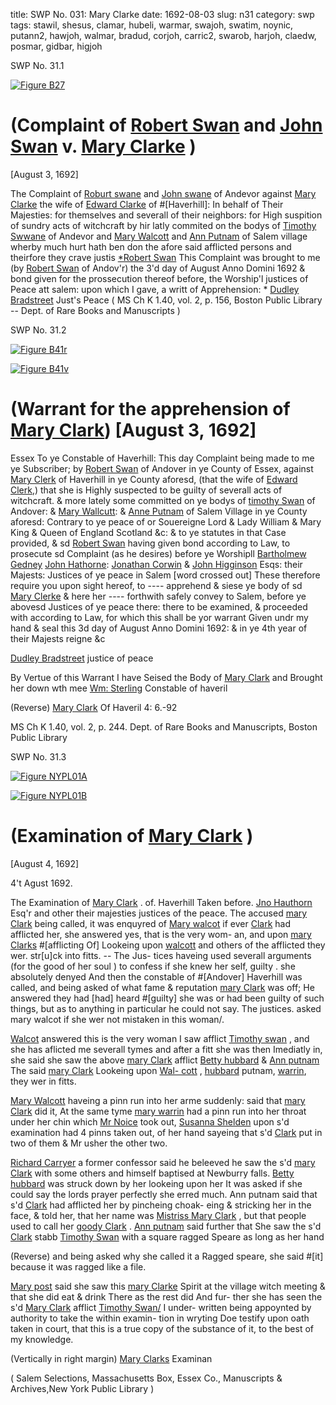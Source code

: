 title: SWP No. 031: Mary Clarke
date: 1692-08-03
slug: n31
category: swp
tags: stawil, shesus, clamar, hubeli, warmar, swajoh, swatim, noynic, putann2, hawjoh, walmar, bradud, corjoh, carric2, swarob, harjoh, claedw, posmar, gidbar, higjoh




<div markdown class="doc" id="n31.1">

<div class="doc_id">SWP No. 31.1</div>



<span markdown class="figure">[![Figure B27](archives/BPL/gifs/B27.gif)](archives/BPL/LARGE/B27.jpg)</span>


# (Complaint of [Robert Swan](/tag/swarob.html) and [John Swan](/tag/swajoh.html) v. [Mary Clarke](/tag/clamar.html) )

[August 3, 1692]

The Complaint of [Roburt swane](/tag/swarob.html) and [John swane](/tag/swajoh.html) of Andevor against  [Mary Clarke](/tag/clamar.html) the wife of [Edward Clarke](/tag/claedw.html) of #[Haverhill]: In behalf of  Their Majesties: for themselves and severall of their neighbors: for  High suspition of sundry acts of witchcraft by hir latly commited on  the bodys of [Timothy Swwane](/tag/swatim.html) of Andevor and [Mary Walcott](/tag/walmar.html) and  [Ann Putnam](/tag/putann2.html) of Salem village wherby much hurt hath ben don the  afore said afflicted persons and theirfore they crave justis
[*Robert Swan](/tag/swarob.html) This Complaint was brought to me (by [Robert Swan](/tag/swarob.html) of Andov'r)  the 3'd day of August Anno Domini 1692 & bond given for the  prossecution thereof before, the Worship'l justices of Peace att salem:  upon which I gave, a writt of Apprehension: * [Dudley Bradstreet](/tag/bradud.html) Just's Peace ( MS Ch K 1.40, vol. 2, p. 156, Boston Public Library -- Dept. of Rare Books and Manuscripts )

</div>



<div markdown class="doc" id="n31.2">

<div class="doc_id">SWP No. 31.2</div>



<span markdown class="figure">[![Figure B41r](archives/BPL/gifs/B41A.gif)](archives/BPL/LARGE/B41A.jpg)</span>



<span markdown class="figure">[![Figure B41v](archives/BPL/gifs/B41B.gif)](archives/BPL/LARGE/B41B.jpg)</span>


# (Warrant for the apprehension of [Mary Clark](/tag/clamar.html)) [August 3, 1692]
Essex To ye Constable of Haverhill:
This day Complaint being made to me ye Subscriber; by [Robert Swan](/tag/swarob.html) of Andover in ye County of Essex, against [Mary Clerk](/tag/clamar.html) of Haverhill in ye County aforesd, (that the wife of [Edward Clerk](/tag/claedw.html),) that she is Highly suspected to be guilty of severall acts of witchcraft. & more lately some committed on ye bodys of [timothy Swan](/tag/swatim.html) of Andover: & [Mary Wallcutt](/tag/walmar.html): & [Anne Putnam](/tag/putann2.html) of Salem Village in ye County aforesd: Contrary to ye peace of or Souereigne Lord & Lady William & Mary King & Queen of England Scotland &c: & to ye statutes in that Case provided, & sd [Robert Swan](/tag/swarob.html) having given bond according to Law, to prosecute sd Complaint (as he desires) before ye Worshipll [Bartholmew Gedney](/tag/gidbar.html) [John Hathorne](/tag/harjoh.html): [Jonathan Corwin](/tag/corjoh.html) & [John Higginson](/tag/higjoh.html) Esqs: their Majests: Justices of ye peace in Salem [word crossed out] These therefore require you upon sight hereof, to ---- apprehend & siese ye body of sd [Mary Clerke](/tag/clamar.html) & here her ---- forthwith safely convey to Salem, before ye abovesd Justices of ye peace there: there to be examined, & proceeded with according to Law, for which this shall be yor warrant Given undr my hand & seal this 3d day of August Anno Domini 1692: & in ye 4th year of their Majests reigne &c

[Dudley Bradstreet](/tag/bradud.html) justice of peace

By Vertue of this Warrant I have Seised the Body of [Mary Clark](/tag/clamar.html) and Brought her down wth mee [Wm: Sterling](/tag/stawil.html) Constable of haveril

(Reverse) [Mary Clark](/tag/clamar.html) Of Haveril 4: 6.-92

MS Ch K 1.40, vol. 2, p. 244. Dept. of Rare Books and Manuscripts, Boston Public Library


</div>



<div markdown class="doc" id="n31.3">

<div class="doc_id">SWP No. 31.3</div>



<span markdown class="figure">[![Figure NYPL01A](archives/NYPL/SMALL/NYPL01A.jpg)](archives/NYPL/LARGE/NYPL01A.jpg)</span>



<span markdown class="figure">[![Figure NYPL01B](archives/NYPL/SMALL/NYPL01B.jpg)](archives/NYPL/LARGE/NYPL01B.jpg)</span>


# (Examination of [Mary Clark](/tag/clamar.html) )

[August 4, 1692]

4't Agust 1692. 

The Examination of [Mary Clark](/tag/clamar.html) . of. Haverhill Taken before. [Jno Hauthorn](/tag/hawjoh.html) Esq'r and other their majesties justices of the peace. The  accused [mary Clark](/tag/clamar.html) being called, it was enquyred of [Mary walcot](/tag/walmar.html) if  ever [Clark](/tag/clamar.html) had afflicted her, she answered yes, that is the very wom-  an, and upon [mary Clarks](/tag/clamar.html) #[afflicting Of] Lookeing upon [walcott](/tag/walmar.html)  and others of the afflicted they wer. str[u]ck into fitts. -- The Jus-  tices haveing used severall arguments (for the good of her soul ) to confess if she knew her self, guilty . she absolutely denyed And then  the constable of #[Andover] Haverhill was called, and being asked  of what fame & reputation [mary Clark](/tag/clamar.html) was off; He answered they  had [had] heard #[guilty] she was or had been guilty of such things,  but as to anything in particular he could not say. The justices. asked  mary walcot if she wer not mistaken in this woman/.

[Walcot](/tag/walmar.html) answered this is the very woman I saw afflict [Timothy swan](/tag/swatim.html) ,  and she has aflicted me severall tymes and after a fitt she was then  Imediatly in, she said she saw the above [mary Clark](/tag/clamar.html) afflict [Betty hubbard](/tag/hubeli.html) & [Ann putnam](/tag/putann2.html) The said [mary Clark](/tag/clamar.html) Lookeing upon [Wal- cott](/tag/walmar.html) , [hubbard](/tag/hubeli.html) putnam, [warrin](/tag/warmar.html), they wer in fitts.

[Mary Walcott](/tag/walmar.html) haveing a pinn run into her arme suddenly: said that  [mary Clark](/tag/clamar.html) did it, At the same tyme [mary warrin](/tag/warmar.html) had a pinn run  into her throat under her chin which [Mr Noice](/tag/noynic.html) took out, [Susanna Shelden](/tag/shesus.html) upon s'd examination had 4 pinns taken out, of her hand  sayeing that s'd [Clark](/tag/clamar.html) put in two of them & Mr usher the other two.

[Richard Carryer](/tag/carric2.html) a former confessor said he beleeved he saw the  s'd [mary Clark](/tag/clamar.html) with some others and himself baptised at Newburry  falls. [Betty hubbard](/tag/hubeli.html) was struck down by her lookeing upon her It  was asked if she could say the lords prayer perfectly she erred much.  Ann putnam said that s'd [Clark](/tag/clamar.html) had afflicted her by pincheing choak-  eing & stricking her in the face, & told her, that her name was  [Mistriss Mary Clark](/tag/clamar.html) , but that people used to call her [goody Clark](/tag/clamar.html) .  [Ann putnam](/tag/putann2.html) said further that She saw the s'd [Clark](/tag/clamar.html) stabb [Timothy Swan](/tag/swatim.html) with a square ragged Speare as long as her hand

(Reverse) and being asked why she called it a Ragged speare, she  said #[it] because it was ragged like a file.

[Mary post](/tag/posmar.html) said she saw this [mary Clarke](/tag/clamar.html) Spirit at the village witch  meeting & that she did eat & drink There as the rest did And fur-  ther she has seen the s'd [Mary Clark](/tag/clamar.html) afflict [Timothy Swan/](/tag/swatim.html) I under-  written being appoynted by authority to take the within examin-  tion in wryting Doe testify upon oath taken in court, that this is a  true copy of the substance of it, to the best of my knowledge.

(Vertically in right margin)  [Mary Clarks](/tag/clamar.html) Examinan

( Salem Selections, Massachusetts Box, Essex Co., Manuscripts & Archives,New York Public Library )


</div>

